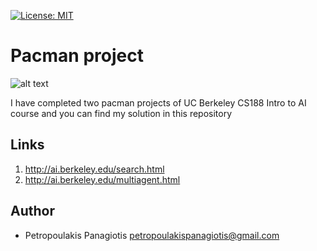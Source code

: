 [![License: MIT](https://img.shields.io/badge/License-MIT-yellow.svg)](https://opensource.org/licenses/MIT)
# Pacman project
![alt text](https://upload.wikimedia.org/wikipedia/el/0/00/Pac-Man.png) <br />

I have completed two pacman projects of UC Berkeley CS188 Intro to AI course and you can find my solution in this repository  

## Links
1. http://ai.berkeley.edu/search.html
2. http://ai.berkeley.edu/multiagent.html

## Author
* Petropoulakis Panagiotis petropoulakispanagiotis@gmail.com
